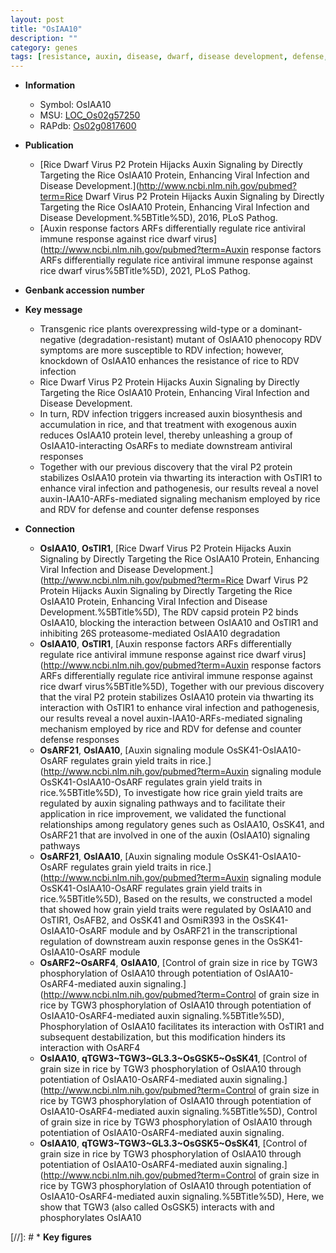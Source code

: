 ```yaml
---
layout: post
title: "OsIAA10"
description: ""
category: genes
tags: [resistance, auxin, disease, dwarf, disease development, defense, defense response, auxin biosynthesis]
---
```


* **Information**  
    + Symbol: OsIAA10  
    + MSU: [LOC_Os02g57250](http://rice.uga.edu/cgi-bin/ORF_infopage.cgi?orf=LOC_Os02g57250)  
    + RAPdb: [Os02g0817600](http://rapdb.dna.affrc.go.jp/viewer/gbrowse_details/irgsp1?name=Os02g0817600)  

* **Publication**  
    + [Rice Dwarf Virus P2 Protein Hijacks Auxin Signaling by Directly Targeting the Rice OsIAA10 Protein, Enhancing Viral Infection and Disease Development.](http://www.ncbi.nlm.nih.gov/pubmed?term=Rice Dwarf Virus P2 Protein Hijacks Auxin Signaling by Directly Targeting the Rice OsIAA10 Protein, Enhancing Viral Infection and Disease Development.%5BTitle%5D), 2016, PLoS Pathog.
    + [Auxin response factors ARFs differentially regulate rice antiviral immune response against rice dwarf virus](http://www.ncbi.nlm.nih.gov/pubmed?term=Auxin response factors ARFs differentially regulate rice antiviral immune response against rice dwarf virus%5BTitle%5D), 2021, PLoS Pathog.

* **Genbank accession number**  

* **Key message**  
    + Transgenic rice plants overexpressing wild-type or a dominant-negative (degradation-resistant) mutant of OsIAA10 phenocopy RDV symptoms are more susceptible to RDV infection; however, knockdown of OsIAA10 enhances the resistance of rice to RDV infection
    + Rice Dwarf Virus P2 Protein Hijacks Auxin Signaling by Directly Targeting the Rice OsIAA10 Protein, Enhancing Viral Infection and Disease Development.
    + In turn, RDV infection triggers increased auxin biosynthesis and accumulation in rice, and that treatment with exogenous auxin reduces OsIAA10 protein level, thereby unleashing a group of OsIAA10-interacting OsARFs to mediate downstream antiviral responses
    + Together with our previous discovery that the viral P2 protein stabilizes OsIAA10 protein via thwarting its interaction with OsTIR1 to enhance viral infection and pathogenesis, our results reveal a novel auxin-IAA10-ARFs-mediated signaling mechanism employed by rice and RDV for defense and counter defense responses

* **Connection**  
    + __OsIAA10__, __OsTIR1__, [Rice Dwarf Virus P2 Protein Hijacks Auxin Signaling by Directly Targeting the Rice OsIAA10 Protein, Enhancing Viral Infection and Disease Development.](http://www.ncbi.nlm.nih.gov/pubmed?term=Rice Dwarf Virus P2 Protein Hijacks Auxin Signaling by Directly Targeting the Rice OsIAA10 Protein, Enhancing Viral Infection and Disease Development.%5BTitle%5D), The RDV capsid protein P2 binds OsIAA10, blocking the interaction between OsIAA10 and OsTIR1 and inhibiting 26S proteasome-mediated OsIAA10 degradation
    + __OsIAA10__, __OsTIR1__, [Auxin response factors ARFs differentially regulate rice antiviral immune response against rice dwarf virus](http://www.ncbi.nlm.nih.gov/pubmed?term=Auxin response factors ARFs differentially regulate rice antiviral immune response against rice dwarf virus%5BTitle%5D),  Together with our previous discovery that the viral P2 protein stabilizes OsIAA10 protein via thwarting its interaction with OsTIR1 to enhance viral infection and pathogenesis, our results reveal a novel auxin-IAA10-ARFs-mediated signaling mechanism employed by rice and RDV for defense and counter defense responses
    + __OsARF21__, __OsIAA10__, [Auxin signaling module OsSK41-OsIAA10-OsARF regulates grain yield traits in rice.](http://www.ncbi.nlm.nih.gov/pubmed?term=Auxin signaling module OsSK41-OsIAA10-OsARF regulates grain yield traits in rice.%5BTitle%5D),  To investigate how rice grain yield traits are regulated by auxin signaling pathways and to facilitate their application in rice improvement, we validated the functional relationships among regulatory genes such as OsIAA10, OsSK41, and OsARF21 that are involved in one of the auxin (OsIAA10) signaling pathways
    + __OsARF21__, __OsIAA10__, [Auxin signaling module OsSK41-OsIAA10-OsARF regulates grain yield traits in rice.](http://www.ncbi.nlm.nih.gov/pubmed?term=Auxin signaling module OsSK41-OsIAA10-OsARF regulates grain yield traits in rice.%5BTitle%5D),  Based on the results, we constructed a model that showed how grain yield traits were regulated by OsIAA10 and OsTIR1, OsAFB2, and OsSK41 and OsmiR393 in the OsSK41-OsIAA10-OsARF module and by OsARF21 in the transcriptional regulation of downstream auxin response genes in the OsSK41-OsIAA10-OsARF module
    + __OsARF2~OsARF4__, __OsIAA10__, [Control of grain size in rice by TGW3 phosphorylation of OsIAA10 through potentiation of OsIAA10-OsARF4-mediated auxin signaling.](http://www.ncbi.nlm.nih.gov/pubmed?term=Control of grain size in rice by TGW3 phosphorylation of OsIAA10 through potentiation of OsIAA10-OsARF4-mediated auxin signaling.%5BTitle%5D),  Phosphorylation of OsIAA10 facilitates its interaction with OsTIR1 and subsequent destabilization, but this modification hinders its interaction with OsARF4
    + __OsIAA10__, __qTGW3~TGW3~GL3.3~OsGSK5~OsSK41__, [Control of grain size in rice by TGW3 phosphorylation of OsIAA10 through potentiation of OsIAA10-OsARF4-mediated auxin signaling.](http://www.ncbi.nlm.nih.gov/pubmed?term=Control of grain size in rice by TGW3 phosphorylation of OsIAA10 through potentiation of OsIAA10-OsARF4-mediated auxin signaling.%5BTitle%5D), Control of grain size in rice by TGW3 phosphorylation of OsIAA10 through potentiation of OsIAA10-OsARF4-mediated auxin signaling.
    + __OsIAA10__, __qTGW3~TGW3~GL3.3~OsGSK5~OsSK41__, [Control of grain size in rice by TGW3 phosphorylation of OsIAA10 through potentiation of OsIAA10-OsARF4-mediated auxin signaling.](http://www.ncbi.nlm.nih.gov/pubmed?term=Control of grain size in rice by TGW3 phosphorylation of OsIAA10 through potentiation of OsIAA10-OsARF4-mediated auxin signaling.%5BTitle%5D),  Here, we show that TGW3 (also called OsGSK5) interacts with and phosphorylates OsIAA10

[//]: # * **Key figures**  


